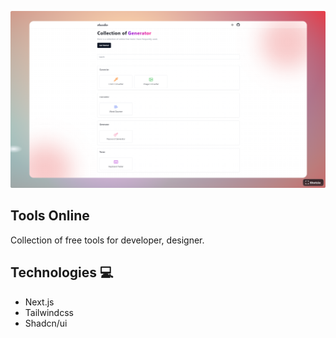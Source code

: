 [![MasterHead](/public/preview/home-preview.png)](https://github.com/atuandev/tools)

## Tools Online
Collection of free tools for developer, designer.

## Technologies 💻
- Next.js
- Tailwindcss
- Shadcn/ui

